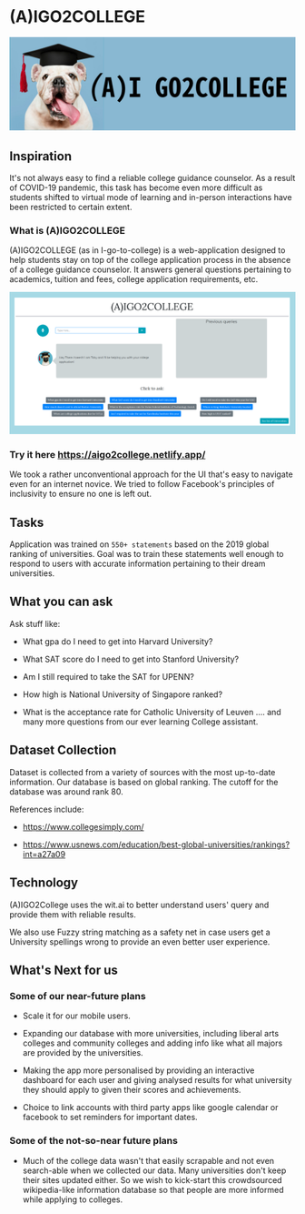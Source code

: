 # (A)IGO2COLLEGE

![Logo](assets/Title.jpg)

## Inspiration

It's not always easy to find a reliable college guidance counselor. As a result of COVID-19 pandemic, this task has become even more difficult as students shifted to virtual mode of learning and in-person interactions have been restricted to certain extent.
 
### What is (A)IGO2COLLEGE
 
(A)IGO2COLLEGE (as in I-go-to-college) is a web-application designed to help students stay on top of the college application process in the absence of a college guidance counselor. It answers general questions pertaining to academics, tuition and fees, college application requirements, etc. 
 
![UI](assets/UI.png)
 
### Try it here <https://aigo2college.netlify.app/>
 
We took a rather unconventional approach for the UI that's easy to navigate even for an internet novice. We tried to follow Facebook's principles of inclusivity to ensure no one is left out.
 
 
## Tasks
 
Application was trained on `550+ statements` based on the 2019 global ranking of universities. Goal was to train these statements well enough to respond to users with accurate information pertaining to their dream universities.
 
## What you can ask
 
Ask stuff like:
 
- What gpa do I need to get into Harvard University?
 
- What SAT score do I need to get into Stanford University?
 
- Am I still required to take the SAT for UPENN?
 
- How high is National University of Singapore ranked?
 
- What is the acceptance rate for Catholic University of Leuven 
.... and many more questions from our ever learning College assistant.
 
## Dataset Collection
 
Dataset is collected from a variety of sources with the most up-to-date information. Our database is based on global ranking. The cutoff for the database was around rank 80.
 
References include:
 
- <https://www.collegesimply.com/>
 
- <https://www.usnews.com/education/best-global-universities/rankings?int=a27a09>
 
## Technology
 
(A)IGO2College uses the wit.ai to better understand users' query and provide them with reliable results.
 
We also use Fuzzy string matching as a safety net in case users get a University spellings wrong to provide an even better user experience.
 
## What's Next for us
 
### Some of our near-future plans
 
- Scale it for our mobile users.
 
- Expanding our database with more universities, including liberal arts colleges and community colleges and adding info like what all majors are provided by the universities.
 
- Making the app more personalised by providing an interactive dashboard for each user and giving analysed results for what university they should apply to given their scores and achievements.

- Choice to link accounts with third party apps like google calendar or facebook to set reminders for important dates.

### Some of the not-so-near future plans

- Much of the college data wasn't that easily scrapable and not even search-able when we collected our data. Many universities don't keep their sites updated either. So we wish to kick-start this crowdsourced wikipedia-like information database so that people are more informed while applying to colleges.
